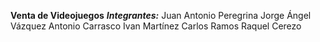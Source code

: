 **Venta de Videojuegos**
***Integrantes:***
Juan Antonio Peregrina
Jorge Ángel Vázquez
Antonio Carrasco
Ivan Martínez
Carlos Ramos
Raquel Cerezo

